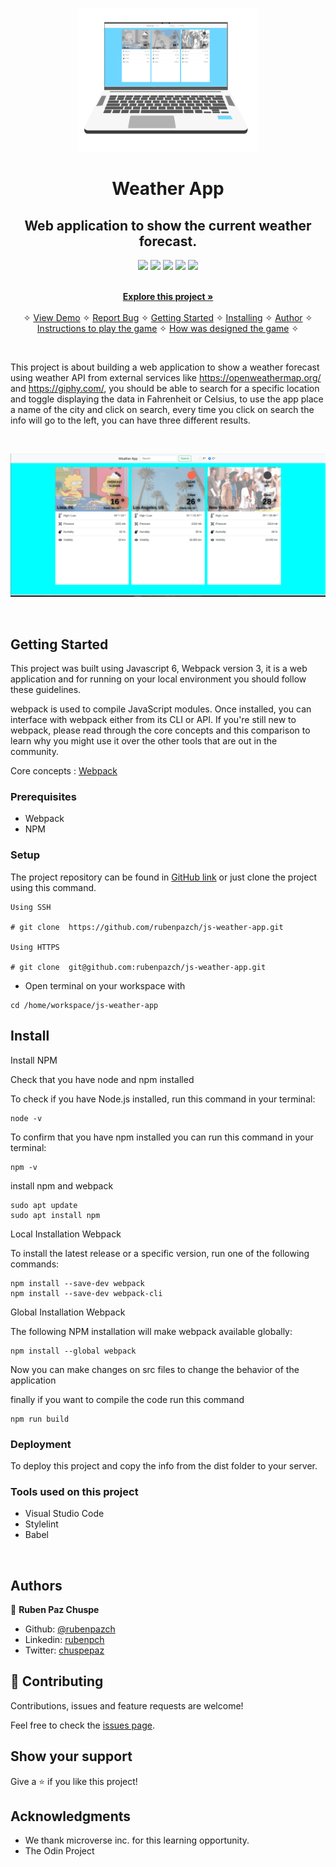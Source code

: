 <p align="center">
    <img src="./weather.png"
        height="230">
</p>

<p align="center">
    <h1 align="center"> Weather App  </h1>    
</p>

<p align="center">
    <h2 align="center"> Web application to show the current weather forecast.</h2>    
</p>

<p align="center">
    <a href="https://img.shields.io/badge/Microverse-blueviolet" alt="Contributors">
        <img src="https://img.shields.io/badge/Microverse-blueviolet" /></a>
    <a href="https://www.w3schools.com/js/js_es6.asp" alt="JavaScript">
        <img src="https://img.shields.io/badge/JavaScript-6.0.0-yellowgreen" /></a>
    <a href="https://webpack.js.org/" alt="Webpack">
        <img src="https://img.shields.io/badge/Webpack%204-4.0.0-lightgrey" /></a>      
    <a href="https://getbootstrap.com/" alt="Bootstrap">
        <img src="https://img.shields.io/badge/Bootstrap-4.5.0.-orange" /></a>
    <a href="https://sass-lang.com/" alt="SASS">
        <img src="https://img.shields.io/badge/SASS-built-brightgreen" /></a>
        
</p>



  <p align="center">    
    <br />
    <a href="https://github.com/rubenpazch/js-weather-app"><strong>Explore this project »</strong></a>
    <br />
    <br />&#10023;
    <a href="http://weather-app.cuscosolutions.com/">View Demo</a>   &#10023;  
    <a href="https://github.com/rubenpazch/js-weather-app/issues">Report Bug</a>    &#10023;
    <a href="#Getting-Started">Getting Started</a> &#10023; <a href="#Install">Installing</a> &#10023;    
    <a href="#Authors">Author</a> &#10023;
    <a href="#Instructions-to-play-the-game">Instructions to play the game</a> &#10023;
    <a href="#How-was-designed-the-game">How was designed the game</a> &#10023;



  </p>



<br/>


This project is about building a web application to show a weather forecast using weather API from external services like https://openweathermap.org/ and https://giphy.com/, you should be able to search for a specific location and toggle displaying the data in Fahrenheit or Celsius, to use the app place a name of the city and click on search, every time you click on search the info will go to the left, you can have three different results.

<br/>

![screenshot](./app_screenshot.png)

<br/>


## Getting Started

This project was built using Javascript 6, Webpack version 3, it is a web application and for running on your local environment you should follow these guidelines.

webpack is used to compile JavaScript modules. Once installed, you can interface with webpack either from its CLI or API. If you're still new to webpack, please read through the core concepts and this comparison to learn why you might use it over the other tools that are out in the community.

Core concepts : [Webpack](https://webpack.js.org/concepts/)



### Prerequisites

- Webpack 
- NPM 

### Setup


The project repository can be found in [GitHub link](https://github.com/rubenpazch/js-weather-app) or just clone the project using this command. 


```
Using SSH 

# git clone  https://github.com/rubenpazch/js-weather-app.git

Using HTTPS

# git clone  git@github.com:rubenpazch/js-weather-app.git

```

+ Open terminal on your workspace with

```
cd /home/workspace/js-weather-app
```


## Install

Install NPM

Check that you have node and npm installed

To check if you have Node.js installed, run this command in your terminal:


```
node -v
```

To confirm that you have npm installed you can run this command in your terminal:


```
npm -v
```


install npm and webpack


```
sudo apt update
sudo apt install npm
```


Local Installation Webpack


To install the latest release or a specific version, run one of the following commands:

```
npm install --save-dev webpack
npm install --save-dev webpack-cli
```

Global Installation Webpack

The following NPM installation will make webpack available globally:

```
npm install --global webpack
```
Now you can make changes on src files to change the behavior of the application

finally if you want to compile the code run this command

```
npm run build
```

### Deployment

To deploy this project and copy the info from the dist folder to your server.




### Tools used on this project

- Visual Studio Code
- Stylelint
- Babel

<br/>








## Authors


👤 **Ruben Paz Chuspe**

- Github: [@rubenpazch](https://github.com/rubenpazch)
- Linkedin: [rubenpch](https://www.linkedin.com/in/rubenpch/)
- Twitter: [chuspepaz](https://twitter.com/ChuspePaz)


## 🤝 Contributing

Contributions, issues and feature requests are welcome!

Feel free to check the [issues page](issues/).

## Show your support

Give a ⭐️ if you like this project!

## Acknowledgments

- We thank microverse inc. for this learning opportunity.
- The Odin Project